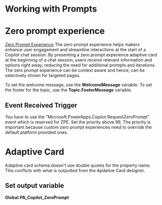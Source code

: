 
# Working with Prompts



# Zero prompt experience
[Zero Prompt Experience](https://learn.microsoft.com/en-us/power-apps/maker/model-driven-apps/copilot-chat-zpe-guide)
The zero prompt experience helps makers enhance user engagement and streamline interactions at the start of a Copilot chat session. By presenting a zero prompt experience adaptive card at the beginning of a chat session, users receive relevant information and options right away, reducing the need for additional prompts and iterations. The zero prompt experience can be context aware and hence, can be selectively shown for targeted pages.

To set the welcome message, use the **WelcomeMessage** variable.
To set the footer for the topic, use the **Topic.FooterMessage** variable.

## Event Received Trigger
You have to use the "Microsoft.PowerApps.Copilot.RequestZeroPrompt" event which is reserved for ZPE. Set the priority above 99, The priority is important because custom zero prompt experiences need to override the default platform provided ones.


# Adaptive Card 
Adaptive card schema doesn't use double quotes for the property name. This conflicts with what is outputted from the Apdative Card designer.

## Set output variable
**Global.PA_Copilot_ZeroPrompt**